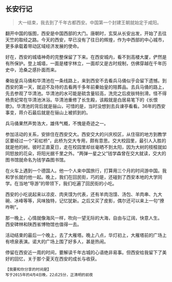 ## 长安行记

>大一结束，我去到了千年古都西安。中国第一个封建王朝就始定于咸阳。
    
翻开中国的版图，西安是中国西部的大门。唐朝时，玄奘从长安出发，开始了去往天竺的取经之路。今天的西安，早已没有了往日的辉煌，作为中西部的中心城市，更多承载着带动区域经济发展的使命。
    
好在，西安的城墙神奇的完整保留了下来。在西安城内，看不到高楼大厦，俨然是有所保护。登上城墙，一面是楼宇林立，一面却又是古时规制，仿佛穿越在千年历史中，沧桑之感扑面而来。
    
秦始皇兵马俑和华清池在一条线路上，来到西安不去看兵马俑似乎会留下遗憾。到西安的第一天，就迫不及待的去看两千多年前秦始皇的陪葬品。去兵马俑的路上，先去参观了华清池。华清池的水可能是硫含量较高，洗完之后皮肤特别滑。怪不得杨贵妃常在华清池沐浴。华清池重修了长生殿，该殿就是白居易笔下的《长恨歌》。华清池的背后就是骊山，可惜的是，当时没想到去兵谏亭看看。36年的西安事变，蒋介石最后就是在骊山上被抓到的。
    
兵马俑果然声势浩大，雄伟气概，不愧是奇迹之一。
    
参加活动的关系，安排住在西安交大。西安交大的兴庆校区，从住宿的地方到教学区要经过一个“彩虹桥”，此桥为交大专用，颇有意思。交大校园里，最引人入胜的就是他的树。彼时正直夏日，走在校园里却丝毫晒不到太阳，因为大树的枝桠就如同怒放的花朵，将阳光据千里之外。“两弹一星之父”钱学森曾在交大就读，交大的图书馆就命名为钱学森图书馆。
    
在火车上遇到一个德国人。他一个人来中国旅行，打算用三个月的时间游中国。我和学长就约他一起。晚上，我们在回民街，巧的是，还碰到了西安本地的大学同学。在当地“导游”的带领下，我们吃遍了回民街的小吃。
    
西安的小吃说起来以凉皮、肉夹馍为代表，还有羊肉泡馍、汤包、羊肉串、九大碗、冰峰等等，风味独特，记忆犹新。之后又买了皮影，偶尔还可以来上一句“撩咋咧”。

那一晚上，心情就像海风一样，吹向一望无际的大海，自由与辽阔，快意人生。
西安碑林和陕西省博物馆也值得一去。
    
活动结束的最后一个晚上，去了大雁塔。晚上八点，华灯初上，大雁塔前的广场上有喷泉表演。诺大的广场上围了好多人，甚是热闹。
    
停留在西安近一周的时间，要解读千年古城的心语绝非易事。但西安给我留下了美好的回忆，关于那个夏天在西安的成长与收获。

    
    【我要和你分享的时间是】
    写于2015年的4月4日晚，22点25分，正清明的前夜
